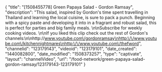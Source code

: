 {
    "title": "[1508455778] Green Papaya Salad - Gordon Ramsay",
    "description": "This salad, inspired by Gordon's time spent travelling in Thailand and learning the local cuisine, is sure to pack a punch. Beginning with a spicy paste and developing it into in a fragrant and robust salad, this is perfect for parties and big family meals. \n\nSubscribe for weekly cooking videos. \n\nIf you liked this clip check out the rest of Gordon's channels:\n\nhttp:\/\/www.youtube.com\/gordonramsay\nhttp:\/\/www.youtube.com\/kitchennightmares\nhttp:\/\/www.youtube.com\/thefword",
    "channelid": "123179143",
    "videoid": "123179101",
    "date_created": "1440082800",
    "date_modified": "1508373257",
    "type": "captivate",
    "layout": "channelVideo",
    "url": "\/food-network\/green-papaya-salad-gordon-ramsay\/123179143-123179101"
}